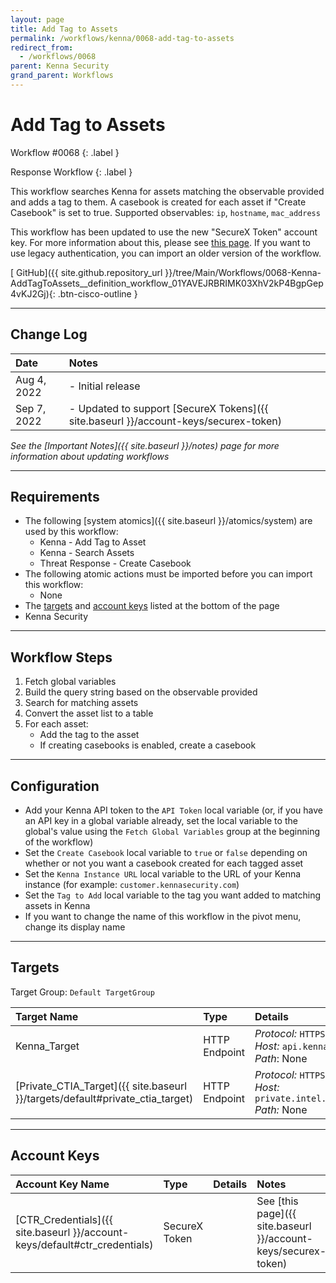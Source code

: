 ```yaml
---
layout: page
title: Add Tag to Assets
permalink: /workflows/kenna/0068-add-tag-to-assets
redirect_from:
  - /workflows/0068
parent: Kenna Security
grand_parent: Workflows
---
```


# Add Tag to Assets
<div markdown="1">
Workflow #0068
{: .label }

Response Workflow
{: .label }
</div>

This workflow searches Kenna for assets matching the observable provided and adds a tag to them. A casebook is created for each asset if "Create Casebook" is set to true. Supported observables: `ip`, `hostname`, `mac_address`

<div class="cisco-alert cisco-alert-info"><i class="fa fa-info-circle mr-1 cisco-icon-info"></i> This workflow has been updated to use the new "SecureX Token" account key. For more information about this, please see <a href="{{ site.baseurl }}/account-keys/securex-token">this page</a>. If you want to use legacy authentication, you can import an older version of the workflow.</div>

[<i class="fab fa-github"></i> GitHub]({{ site.github.repository_url }}/tree/Main/Workflows/0068-Kenna-AddTagToAssets__definition_workflow_01YAVEJRBRIMK03XhV2kP4BgpGep4vKJ2Gj){: .btn-cisco-outline }

---

## Change Log

| Date | Notes |
|:-----|:------|
| Aug 4, 2022 | - Initial release |
| Sep 7, 2022 | - Updated to support [SecureX Tokens]({{ site.baseurl }}/account-keys/securex-token) |

_See the [Important Notes]({{ site.baseurl }}/notes) page for more information about updating workflows_

---

## Requirements
* The following [system atomics]({{ site.baseurl }}/atomics/system) are used by this workflow:
	* Kenna - Add Tag to Asset
	* Kenna - Search Assets
	* Threat Response - Create Casebook
* The following atomic actions must be imported before you can import this workflow:
	* None
* The [targets](#targets) and [account keys](#account-keys) listed at the bottom of the page
* Kenna Security

---

## Workflow Steps
1. Fetch global variables
1. Build the query string based on the observable provided
1. Search for matching assets
1. Convert the asset list to a table
1. For each asset:
	* Add the tag to the asset
	* If creating casebooks is enabled, create a casebook

---

## Configuration
* Add your Kenna API token to the `API Token` local variable (or, if you have an API key in a global variable already, set the local variable to the global's value using the `Fetch Global Variables` group at the beginning of the workflow)
* Set the `Create Casebook` local variable to `true` or `false` depending on whether or not you want a casebook created for each tagged asset
* Set the `Kenna Instance URL` local variable to the URL of your Kenna instance (for example: `customer.kennasecurity.com`)
* Set the `Tag to Add` local variable to the tag you want added to matching assets in Kenna
* If you want to change the name of this workflow in the pivot menu, change its display name

---

## Targets
Target Group: `Default TargetGroup`

| Target Name | Type | Details | Account Keys | Notes |
|:------------|:-----|:--------|:-------------|:------|
| Kenna_Target | HTTP Endpoint | _Protocol:_ `HTTPS` <br/> _Host:_ `api.kennasecurity.com` <br/> _Path_: None | None | |
| [Private_CTIA_Target]({{ site.baseurl }}/targets/default#private_ctia_target) | HTTP Endpoint | _Protocol:_ `HTTPS`<br />_Host:_ `private.intel.amp.cisco.com`<br />_Path:_ None | CTR_Credentials | Created by default |

---

## Account Keys

| Account Key Name | Type | Details | Notes |
|:-----------------|:-----|:--------|:------|
| [CTR_Credentials]({{ site.baseurl }}/account-keys/default#ctr_credentials) | SecureX Token | | See [this page]({{ site.baseurl }}/account-keys/securex-token) |
